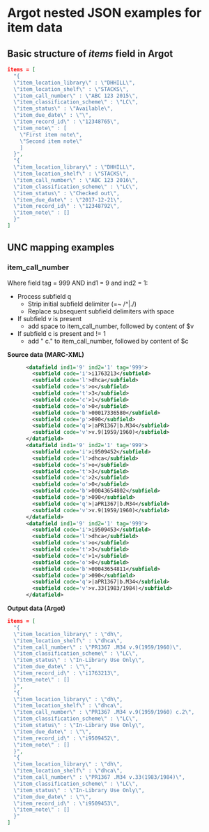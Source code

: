 # Argot nested JSON examples for item data

## Basic structure of *items* field in Argot
``` JSON
items = [
  "{
  \"item_location_library\" : \"DHHILL\",
  \"item_location_shelf\" : \"STACKS\",
  \"item_call_number\" : \"ABC 123 2015\",
  \"item_classification_scheme\" : \"LC\",
  \"item_status\" : \"Available\",
  \"item_due_date\" : \"\",
  \"item_record_id\" : \"12348765\",
  \"item_note\" : [
    \"First item note\",
	\"Second item note\"
	]
  }",
  "{
  \"item_location_library\" : \"DHHILL\",
  \"item_location_shelf\" : \"STACKS\",
  \"item_call_number\" : \"ABC 123 2016\",
  \"item_classification_scheme\" : \"LC\",
  \"item_status\" : \"Checked out\",
  \"item_due_date\" : \"2017-12-21\",
  \"item_record_id\" : \"12348792\",
  \"item_note\" : []
  }"
]
```

## UNC mapping examples
### item_call_number

Where field tag = 999 AND ind1 = 9 and ind2 = 1:
- Process subfield q
  - Strip initial subfield delimiter (=~ /^\|./)
  - Replace subsequent subfield delimiters with space
- If subfield v is present
  - add space to item_call_number, followed by content of $v
- If subfield c is present and != 1
  - add " c." to item_call_number, followed by content of $c


**Source data (MARC-XML)**
``` XML
      <datafield ind1='9' ind2='1' tag='999'>
        <subfield code='i'>i1763213</subfield>
        <subfield code='l'>dhca</subfield>
        <subfield code='s'>o</subfield>
        <subfield code='t'>3</subfield>
        <subfield code='c'>1</subfield>
        <subfield code='o'>0</subfield>
        <subfield code='b'>00017336580</subfield>
        <subfield code='p'>090</subfield>
        <subfield code='q'>|aPR1367|b.M34</subfield>
        <subfield code='v'>v.9(1959/1960)</subfield>
      </datafield>
      <datafield ind1='9' ind2='1' tag='999'>
        <subfield code='i'>i9509452</subfield>
        <subfield code='l'>dhca</subfield>
        <subfield code='s'>o</subfield>
        <subfield code='t'>3</subfield>
        <subfield code='c'>2</subfield>
        <subfield code='o'>0</subfield>
        <subfield code='b'>00043654802</subfield>
        <subfield code='p'>090</subfield>
        <subfield code='q'>|aPR1367|b.M34</subfield>
        <subfield code='v'>v.9(1959/1960)</subfield>
      </datafield>
      <datafield ind1='9' ind2='1' tag='999'>
        <subfield code='i'>i9509453</subfield>
        <subfield code='l'>dhca</subfield>
        <subfield code='s'>o</subfield>
        <subfield code='t'>3</subfield>
        <subfield code='c'>1</subfield>
        <subfield code='o'>0</subfield>
        <subfield code='b'>00043654811</subfield>
        <subfield code='p'>090</subfield>
        <subfield code='q'>|aPR1367|b.M34</subfield>
        <subfield code='v'>v.33(1983/1984)</subfield>
      </datafield>
```

**Output data (Argot)**
``` JSON
items = [
  "{
  \"item_location_library\" : \"dh\",
  \"item_location_shelf\" : \"dhca\",
  \"item_call_number\" : \"PR1367 .M34 v.9(1959/1960)\",
  \"item_classification_scheme\" : \"LC\",
  \"item_status\" : \"In-Library Use Only\",
  \"item_due_date\" : \"\",
  \"item_record_id\" : \"i1763213\",
  \"item_note\" : []
  }",
  "{
  \"item_location_library\" : \"dh\",
  \"item_location_shelf\" : \"dhca\",
  \"item_call_number\" : \"PR1367 .M34 v.9(1959/1960) c.2\",
  \"item_classification_scheme\" : \"LC\",
  \"item_status\" : \"In-Library Use Only\",
  \"item_due_date\" : \"\",
  \"item_record_id\" : \"i9509452\",
  \"item_note\" : []
  }",
  "{
  \"item_location_library\" : \"dh\",
  \"item_location_shelf\" : \"dhca\",
  \"item_call_number\" : \"PR1367 .M34 v.33(1983/1984)\",
  \"item_classification_scheme\" : \"LC\",
  \"item_status\" : \"In-Library Use Only\",
  \"item_due_date\" : \"\",
  \"item_record_id\" : \"i9509453\",
  \"item_note\" : []
  }"
]
```
